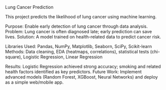 Lung Cancer Prediction

This project predicts the likelihood of lung cancer using machine learning.

Purpose: Enable early detection of lung cancer through data analysis.
Problem: Lung cancer is often diagnosed late; early prediction can save lives.
Solution: A model trained on health-related data to predict cancer risk.

Libraries Used: Pandas, NumPy, Matplotlib, Seaborn, SciPy, Scikit-learn
Methods: Data cleaning, EDA (heatmaps, correlations), statistical tests (chi-square), Logistic Regression, Linear Regression

Results: Logistic Regression achieved strong accuracy; smoking and related health factors identified as key predictors.
Future Work: Implement advanced models (Random Forest, XGBoost, Neural Networks) and deploy as a simple web/mobile app.
